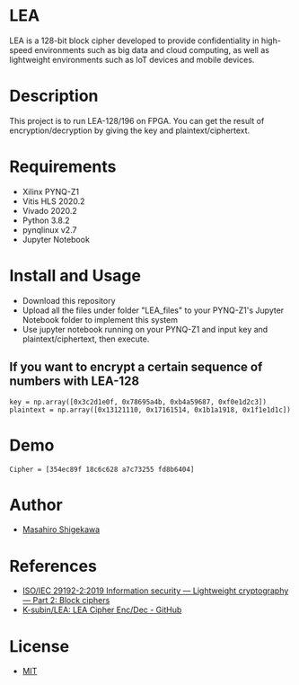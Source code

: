 # LEA

LEA is a 128-bit block cipher developed to provide confidentiality in high-speed environments such as big data and cloud computing, as well as lightweight environments such as IoT devices and mobile devices.

# Description

This project is to run LEA-128/196 on FPGA.
You can get the result of encryption/decryption by giving the key and plaintext/ciphertext.

# Requirements

- Xilinx PYNQ-Z1
- Vitis HLS 2020.2
- Vivado 2020.2
- Python 3.8.2
- pynqlinux v2.7
- Jupyter Notebook

# Install and Usage

- Download this repository
- Upload all the files under folder "LEA_files" to your PYNQ-Z1's Jupyter Notebook folder to implement this system
- Use jupyter notebook running on your PYNQ-Z1 and input key and plaintext/ciphertext, then execute.

## If you want to encrypt a certain sequence of numbers with LEA-128
```
key = np.array([0x3c2d1e0f, 0x78695a4b, 0xb4a59687, 0xf0e1d2c3])
plaintext = np.array([0x13121110, 0x17161514, 0x1b1a1918, 0x1f1e1d1c])
```

# Demo
```
Cipher = [354ec89f 18c6c628 a7c73255 fd8b6404]
```

# Author

- [Masahiro Shigekawa](https://github.com/ShigekawaMasahiro)

# References

- [ISO/IEC 29192-2:2019
Information security — Lightweight cryptography — Part 2: Block ciphers](https://www.iso.org/standard/78477.html)
- [K-subin/LEA: LEA Cipher Enc/Dec - GitHub](https://github.com/K-subin/LEA)

# License

- [MIT](https://opensource.org/licenses/MIT)
